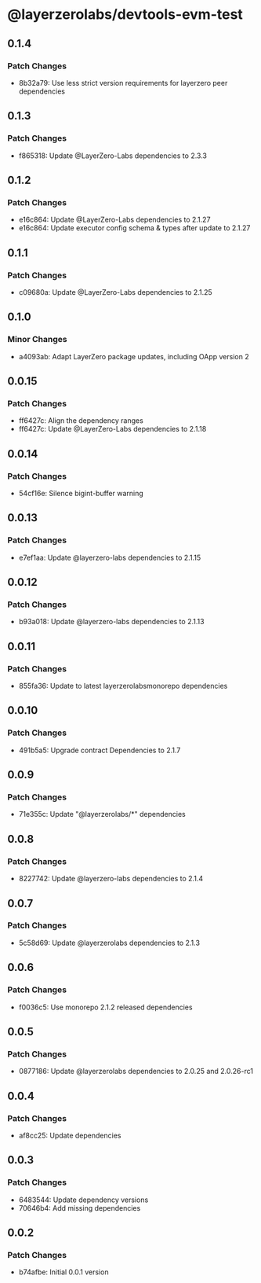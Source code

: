# @layerzerolabs/devtools-evm-test

## 0.1.4

### Patch Changes

- 8b32a79: Use less strict version requirements for layerzero peer dependencies

## 0.1.3

### Patch Changes

- f865318: Update @LayerZero-Labs dependencies to 2.3.3

## 0.1.2

### Patch Changes

- e16c864: Update @LayerZero-Labs dependencies to 2.1.27
- e16c864: Update executor config schema & types after update to 2.1.27

## 0.1.1

### Patch Changes

- c09680a: Update @LayerZero-Labs dependencies to 2.1.25

## 0.1.0

### Minor Changes

- a4093ab: Adapt LayerZero package updates, including OApp version 2

## 0.0.15

### Patch Changes

- ff6427c: Align the dependency ranges
- ff6427c: Update @LayerZero-Labs dependencies to 2.1.18

## 0.0.14

### Patch Changes

- 54cf16e: Silence bigint-buffer warning

## 0.0.13

### Patch Changes

- e7ef1aa: Update @layerzero-labs dependencies to 2.1.15

## 0.0.12

### Patch Changes

- b93a018: Update @layerzero-labs dependencies to 2.1.13

## 0.0.11

### Patch Changes

- 855fa36: Update to latest layerzerolabsmonorepo dependencies

## 0.0.10

### Patch Changes

- 491b5a5: Upgrade contract Dependencies to 2.1.7

## 0.0.9

### Patch Changes

- 71e355c: Update "@layerzerolabs/\*" dependencies

## 0.0.8

### Patch Changes

- 8227742: Update @layerzero-labs dependencies to 2.1.4

## 0.0.7

### Patch Changes

- 5c58d69: Update @layerzerolabs dependencies to 2.1.3

## 0.0.6

### Patch Changes

- f0036c5: Use monorepo 2.1.2 released dependencies

## 0.0.5

### Patch Changes

- 0877186: Update @layerzerolabs dependencies to 2.0.25 and 2.0.26-rc1

## 0.0.4

### Patch Changes

- af8cc25: Update dependencies

## 0.0.3

### Patch Changes

- 6483544: Update dependency versions
- 70646b4: Add missing dependencies

## 0.0.2

### Patch Changes

- b74afbe: Initial 0.0.1 version

